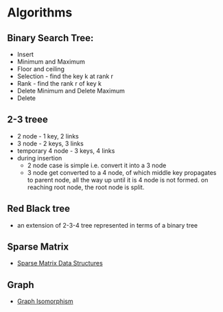 # Algorithms

## Binary Search Tree:
 * Insert
 * Minimum and Maximum
 * Floor and ceiling
 * Selection - find the key k at rank r
 * Rank - find the rank r of key k
 * Delete Minimum and Delete Maximum
 * Delete

## 2-3 treee
 * 2 node - 1 key, 2 links
 * 3 node - 2 keys, 3 links
 * temporary 4 node  - 3 keys, 4 links
 * during insertion
   - 2 node case is simple i.e. convert it into a 3 node
   - 3 node get converted to a 4 node, of which middle key propagates to parent node, all the way up until it is 4 node is not formed. on reaching root node, the root node is split.

## Red Black tree

 * an extension of 2-3-4 tree represented in terms of a binary tree

## Sparse Matrix

 * [Sparse Matrix Data Structures](http://www.cs.indiana.edu/classes/p573/notes/sparse/sparsemat.html)

## Graph

 * [Graph Isomorphism](http://en.wikipedia.org/wiki/Graph_isomorphism)

